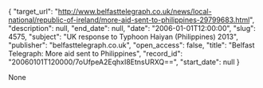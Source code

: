 {
  "target_url": "http://www.belfasttelegraph.co.uk/news/local-national/republic-of-ireland/more-aid-sent-to-philippines-29799683.html", 
  "description": null, 
  "end_date": null, 
  "date": "2006-01-01T12:00:00", 
  "slug": 4575, 
  "subject": "UK response to Typhoon Haiyan (Philippines) 2013", 
  "publisher": "belfasttelegraph.co.uk", 
  "open_access": false, 
  "title": "Belfast Telegraph: More aid sent to Philippines", 
  "record_id": "20060101T120000/7oUfpeA2EqhxI8EtnsURXQ==", 
  "start_date": null
}

None